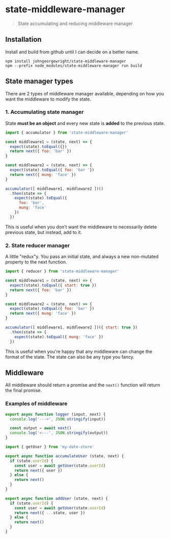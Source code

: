 # state-middleware-manager
> State accumulating and reducing middleware manager

## Installation
Install and build from github until I can decide on a better name.

```
npm install johngeorgewright/state-middleware-manager
npm --prefix node_modules/state-middleware-manager run build
```

## State manager types
There are 2 types of middleware manager available, depending on how you want the
middleware to modify the state.

### 1. Accumulating state manager
State **must be an object** and every new state is **added** to the previous
state.

```javascript
import { accumulator } from 'state-middleware-manager'

const middleware1 = (state, next) => {
  expect(state).toEqual({})
  return next({ foo: 'bar' })
}

const middleware2 = (state, next) => {
  expect(state).toEqual({ foo: 'bar '})
  return next({ mung: 'face' })
}

accumulator([ middleware1, middleware2 ])()
  .then(state => {
    expect(state).toEqual({
      foo: 'bar',
      mung: 'face'
    })
  })
```

This is useful when you don't want the middleware to necessarily delete previous
state, but instead, add to it.

### 2. State reducer manager
A little "redux"y. You pass an initial state, and always a new non-mutated
property to the next function.

```javascript
import { reducer } from 'state-middleware-manager'

const middleware1 = (state, next) => {
  expect(state).toEqual({ start: true })
  return next({ foo: 'bar' })
}

const middleware2 = (state, next) => {
  expect(state).toEqual({ foo: 'bar' })
  return next({ mung: 'face' })
}

accumulator([ middleware1, middleware2 ])({ start: true })
  .then(state => {
    expect(state).toEqual({ mung: 'face' })
  })
```

This is useful when you're happy that any middleware can change the format of
the state. The state can also be any type you fancy.

## Middleware
All middleware should return a promise and the `next()` function will return the
final promise.

### Examples of middleware
```javascript
export async function logger (input, next) {
  console.log('--->', JSON.stringify(input))

  const output = await next()
  console.log('<---', JSON.stringify(output))
}
```

```javascript
import { getUser } from 'my-date-store'

export async function accumulateUser (state, next) {
  if (state.userId) {
    const user = await getUser(state.userId)
    return next({ user })
  } else {
    return next()
  }
}

export async function addUser (state, next) {
  if (state.userId) {
    const user = await getUser(state.userId)
    return next({ ...state, user })
  } else {
    return next()
  }
}
```
